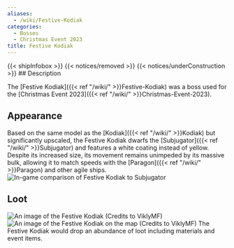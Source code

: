 ```yaml
---
aliases:
  - /wiki/Festive-Kodiak
categories:
  - Bosses
  - Christmas Event 2023
title: Festive Kodiak
---
```


{{< shipInfobox >}} {{< notices/removed >}} {{< notices/underConstruction >}} ## Description

The [Festive Kodiak]({{< ref "/wiki/" >}}Festive-Kodiak) was a boss used for the [Christmas Event 2023]({{< ref "/wiki/" >}}Christmas-Event-2023).

## Appearance

Based on the same model as the [Kodiak]({{< ref "/wiki/" >}}Kodiak) but significantly upscaled, the Festive Kodiak dwarfs the [Subjugator]({{< ref "/wiki/" >}}Subjugator) and features a white coating instead of yellow. Despite its increased size, its movement remains unimpeded by its massive bulk, allowing it to match speeds with the [Paragon]({{< ref "/wiki/" >}}Paragon) and other agile ships. ![In-game
comparison of Festive Kodiak to
Subjugator](20240909_174750.png "In-game comparison of Festive Kodiak to Subjugator")

## Loot

![An image of the Festive Kodiak (Credits to
ViklyMF)](Festive_kodiak.png "An image of the Festive Kodiak (Credits to ViklyMF)") ![An image of the Festive Kodiak on the map (Credits to
ViklyMF)](Festivekodiakonmap.png "An image of the Festive Kodiak on the map (Credits to ViklyMF)") The Festive Kodiak would drop an abundance of loot including materials and event items.
